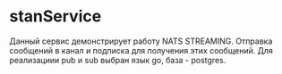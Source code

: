 # stanService
Данный сервис демонстрирует работу NATS STREAMING.
Отправка сообщений в канал и подписка для получения этих сообщений. 
Для реализациии pub и sub выбран язык go, база - postgres.

